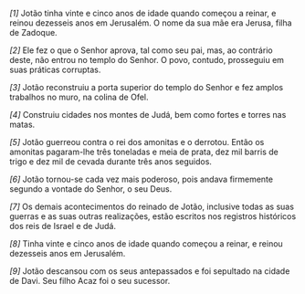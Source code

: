 *[1]* Jotão tinha vinte e cinco anos de idade quando começou a reinar, e reinou dezesseis anos em Jerusalém. O nome da sua mãe era Jerusa, filha de Zadoque.

*[2]* Ele fez o que o Senhor aprova, tal como seu pai, mas, ao contrário deste, não entrou no templo do Senhor. O povo, contudo, prosseguiu em suas práticas corruptas.

*[3]* Jotão reconstruiu a porta superior do templo do Senhor e fez amplos trabalhos no muro, na colina de Ofel.

*[4]* Construiu cidades nos montes de Judá, bem como fortes e torres nas matas.

*[5]* Jotão guerreou contra o rei dos amonitas e o derrotou. Então os amonitas pagaram-lhe três toneladas e meia de prata, dez mil barris de trigo e dez mil de cevada durante três anos seguidos.

*[6]* Jotão tornou-se cada vez mais poderoso, pois andava firmemente segundo a vontade do Senhor, o seu Deus.

*[7]* Os demais acontecimentos do reinado de Jotão, inclusive todas as suas guerras e as suas outras realizações, estão escritos nos registros históricos dos reis de Israel e de Judá.

*[8]* Tinha vinte e cinco anos de idade quando começou a reinar, e reinou dezesseis anos em Jerusalém.

*[9]* Jotão descansou com os seus antepassados e foi sepultado na cidade de Davi. Seu filho Acaz foi o seu sucessor.

